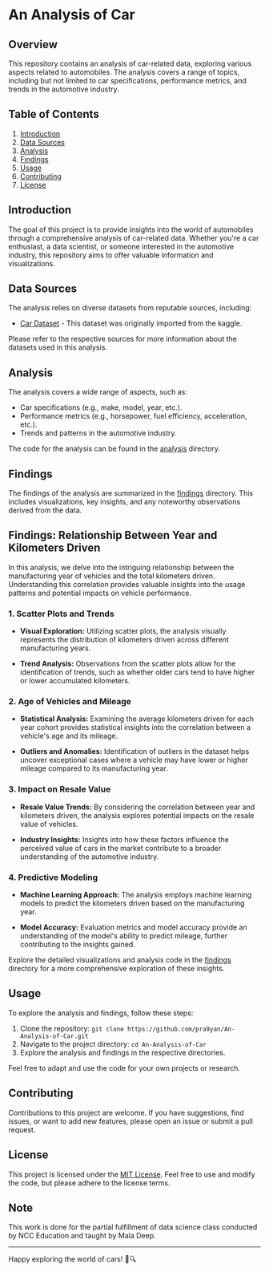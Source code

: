 # An Analysis of Car

## Overview

This repository contains an analysis of car-related data, exploring various aspects related to automobiles. The analysis covers a range of topics, including but not limited to car specifications, performance metrics, and trends in the automotive industry.

## Table of Contents

1. [Introduction](#introduction)
2. [Data Sources](#data-sources)
3. [Analysis](#analysis)
4. [Findings](#findings)
5. [Usage](#usage)
6. [Contributing](#contributing)
7. [License](#license)

## Introduction

The goal of this project is to provide insights into the world of automobiles through a comprehensive analysis of car-related data. Whether you're a car enthusiast, a data scientist, or someone interested in the automotive industry, this repository aims to offer valuable information and visualizations.

## Data Sources

The analysis relies on diverse datasets from reputable sources, including:

- [Car Dataset](https://www.kaggle.com/datasets/nehalbirla/vehicle-dataset-from-cardekho) - This dataset was originally imported from the kaggle.
  
Please refer to the respective sources for more information about the datasets used in this analysis.

## Analysis

The analysis covers a wide range of aspects, such as:

- Car specifications (e.g., make, model, year, etc.).
- Performance metrics (e.g., horsepower, fuel efficiency, acceleration, etc.).
- Trends and patterns in the automotive industry.

The code for the analysis can be found in the [analysis](/analysis) directory.

## Findings

The findings of the analysis are summarized in the [findings](/findings) directory. This includes visualizations, key insights, and any noteworthy observations derived from the data.

## Findings: Relationship Between Year and Kilometers Driven

In this analysis, we delve into the intriguing relationship between the manufacturing year of vehicles and the total kilometers driven. Understanding this correlation provides valuable insights into the usage patterns and potential impacts on vehicle performance.

### 1. Scatter Plots and Trends

- **Visual Exploration:** Utilizing scatter plots, the analysis visually represents the distribution of kilometers driven across different manufacturing years.

- **Trend Analysis:** Observations from the scatter plots allow for the identification of trends, such as whether older cars tend to have higher or lower accumulated kilometers.

### 2. Age of Vehicles and Mileage

- **Statistical Analysis:** Examining the average kilometers driven for each year cohort provides statistical insights into the correlation between a vehicle's age and its mileage.

- **Outliers and Anomalies:** Identification of outliers in the dataset helps uncover exceptional cases where a vehicle may have lower or higher mileage compared to its manufacturing year.

### 3. Impact on Resale Value

- **Resale Value Trends:** By considering the correlation between year and kilometers driven, the analysis explores potential impacts on the resale value of vehicles.

- **Industry Insights:** Insights into how these factors influence the perceived value of cars in the market contribute to a broader understanding of the automotive industry.

### 4. Predictive Modeling

- **Machine Learning Approach:** The analysis employs machine learning models to predict the kilometers driven based on the manufacturing year.

- **Model Accuracy:** Evaluation metrics and model accuracy provide an understanding of the model's ability to predict mileage, further contributing to the insights gained.

Explore the detailed visualizations and analysis code in the [findings](/findings) directory for a more comprehensive exploration of these insights.

## Usage

To explore the analysis and findings, follow these steps:

1. Clone the repository: `git clone https://github.com/pra9yan/An-Analysis-of-Car.git`
2. Navigate to the project directory: `cd An-Analysis-of-Car`
3. Explore the analysis and findings in the respective directories.

Feel free to adapt and use the code for your own projects or research.

## Contributing

Contributions to this project are welcome. If you have suggestions, find issues, or want to add new features, please open an issue or submit a pull request.

## License

This project is licensed under the [MIT License](LICENSE). Feel free to use and modify the code, but please adhere to the license terms.


## Note

This work is done for the partial fulfillment of data science class conducted by NCC Education and taught by Mala Deep.

---

Happy exploring the world of cars! 🚗🔍

